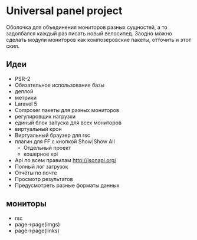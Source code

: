 # Universal panel project #

Оболочка для объединения мониторов разных сущностей, а то задолбался каждый раз писать новый велосипед.
Заодно можно сделать модули мониторов как композеровские пакеты, отточить и этот скил.

## Идеи ##

* PSR-2
* Обязательное использование базы
* деплой
* метрики
* Laravel 5
* Composer пакеты для разных  мониторов
* регулировщик нагрузки
* единый блок запуска для всех мониторов
* виртуальный крон
* Виртуальный браузер для rsc
* плагин для FF с кнопкой Show|Show All
    * Отдельный проект
    * кошерное xpi
* Api по всем правилам http://jsonapi.org/
* Полный лог загрузок
* Отчёты по почте
* Просмотр результатов
* Предусмотреть разные форматы данных


## мониторы ##

* rsc
* page->page(imgs)
* page->page(links)